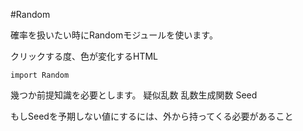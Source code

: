 #Random

確率を扱いたい時にRandomモジュールを使います。


クリックする度、色が変化するHTML

```
import Random
```

幾つか前提知識を必要とします。
疑似乱数
乱数生成関数
Seed

もしSeedを予期しない値にするには、外から持ってくる必要があること
